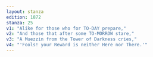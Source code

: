 ```yaml
---
layout: stanza
edition: 1872
stanza: 25
v1: "Alike for those who for TO-DAY prepare,"
v2: "And those that after some TO-MORROW stare,"
v3: "A Muezzin from the Tower of Darkness cries,"
v4: "'Fools! your Reward is neither Here nor There.'"
---
```

